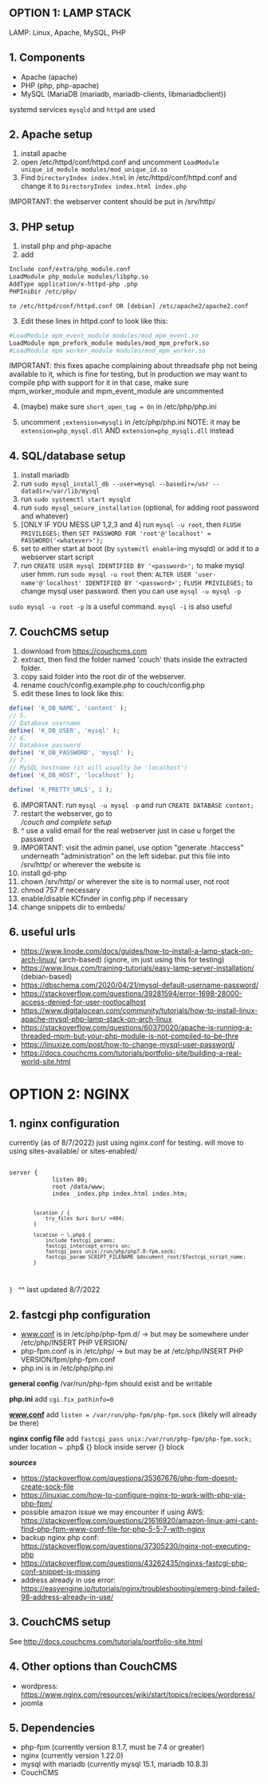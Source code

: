 ## OPTION 1: LAMP STACK
LAMP: Linux, Apache, MySQL, PHP

## 1. Components
- Apache (apache)
- PHP (php, php-apache)
- MySQL (MariaDB (mariadb, mariadb-clients, libmariadbclient))

systemd services `mysqld` and `httpd` are used

## 2. Apache setup
1. install apache
2. open /etc/httpd/conf/httpd.conf and uncomment `LoadModule unique_id_module modules/mod_unique_id.so`
3. Find `DirectoryIndex index.html` in /etc/httpd/conf/httpd.conf and change it to `DirectoryIndex index.html index.php`

IMPORTANT: the webserver content should be put in /srv/http/

## 3. PHP setup
1. install php and php-apache
2. add 
```sh
Include conf/extra/php_module.conf
LoadModule php_module modules/libphp.so
AddType application/x-httpd-php .php
PHPIniDir /etc/php/
```
    to /etc/httpd/conf/httpd.conf OR [debian] /etc/apache2/apache2.conf

3. Edit these lines in httpd.conf to look like this:
```sh
#LoadModule mpm_event_module modules/mod_mpm_event.so
LoadModule mpm_prefork_module modules/mod_mpm_prefork.so
#LoadModule mpm_worker_module modules/mod_mpm_worker.so
```

IMPORTANT: this fixes apache complaining about threadsafe php not being available to it, which is fine for testing, but in production we may want to compile php with support for it
in that case, make sure mpm_worker_module and mpm_event_module are uncommented

4. (maybe) make sure `short_open_tag = On` in /etc/php/php.ini

5. uncomment `;extension=mysqli` in /etc/php/php.ini
   NOTE: it may be `extension=php_mysql.dll` AND `extension=php_mysqli.dll` instead

## 4. SQL/database setup
1. install mariadb 
2. run `sudo mysql_install_db --user=mysql --basedir=/usr --datadir=/var/lib/mysql`
3. run `sudo systemctl start mysqld`
4. run `sudo mysql_secure_installation` (optional, for adding root password and whatever)
5. [ONLY IF YOU MESS UP 1,2,3 and 4] run `mysql -u root`, then `FLUSH PRIVILEGES;` then `SET PASSWORD FOR 'root'@'localhost' = PASSWORD('<whatever>');`
6. set to either start at boot (by `systemctl enable`-ing mysqld) or add it to a webserver start script
7. run `CREATE USER mysql IDENTIFIED BY '<password>';` to make mysql user
hmm. run `sudo mysql -u root` then:
    `ALTER USER 'user-name'@'localhost' IDENTIFIED BY '<password>';`
    `FLUSH PRIVILEGES;`
    to change mysql user password.
    then you can use `mysql -u mysql -p`


`sudo mysql -u root -p` is a useful command.
`mysql -i` is also useful

## 7. CouchCMS setup
1. download from https://couchcms.com
2. extract, then find the folder named 'couch' thats inside the extracted folder.
3. copy said folder into the root dir of the webserver.
4. rename couch/config.example.php to couch/config.php
5. edit these lines to look like this:
```php
define( 'K_DB_NAME', 'content' );
// 5.
// Database username
define( 'K_DB_USER', 'mysql' );
// 6.
// Database password
define( 'K_DB_PASSWORD', 'mysql' );
// 7.
// MySQL hostname (it will usually be 'localhost')
define( 'K_DB_HOST', 'localhost' );

define( 'K_PRETTY_URLS', 1 );
```
6. IMPORTANT: run `mysql -u mysql -p` and run `CREATE DATABASE content;`
7. restart the webserver, go to <address>/couch and complete setup
8. ^ use a valid email for the real webserver just in case u forget the password
9. IMPORTANT: visit the admin panel, use option "generate .htaccess" underneath "administration" on the left sidebar.
put this file into /srv/http/ or wherever the website is
10. install gd-php
11. chown /srv/http/ or wherever the site is to normal user, not root
12. chmod 757 if necessary
13. enable/disable KCfinder in config.php if necessary
14. change snippets dir to embeds/

## 6. useful urls
- https://www.linode.com/docs/guides/how-to-install-a-lamp-stack-on-arch-linux/ (arch-based) (ignore, im just using this for testing)
- https://www.linux.com/training-tutorials/easy-lamp-server-installation/ (debian-based)
- https://dbschema.com/2020/04/21/mysql-default-username-password/
- https://stackoverflow.com/questions/39281594/error-1698-28000-access-denied-for-user-rootlocalhost
- https://www.digitalocean.com/community/tutorials/how-to-install-linux-apache-mysql-php-lamp-stack-on-arch-linux
- https://stackoverflow.com/questions/60370020/apache-is-running-a-threaded-mpm-but-your-php-module-is-not-compiled-to-be-thre
- https://linuxize.com/post/how-to-change-mysql-user-password/
- https://docs.couchcms.com/tutorials/portfolio-site/building-a-real-world-site.html

# OPTION 2: NGINX

## 1. nginx configuration
currently (as of 8/7/2022) just using nginx.conf for testing.
will move to using sites-available/ or sites-enabled/

<code>
server {
            listen 80;
            root /data/www;
            index _index.php index.html index.htm;

            location / {
                try_files $uri $uri/ =404;
            }

            location ~ \.php$ {
                include fastcgi_params;                
                fastcgi_intercept_errors on;
                fastcgi_pass unix:/run/php/php7.0-fpm.sock;
                fastcgi_param SCRIPT_FILENAME $document_root/$fastcgi_script_name;
            }
}
</code> ^^ last updated 8/7/2022


## 2. fastcgi php configuration
 - www.conf is in /etc/php/php-fpm.d/ -> but may be somewhere under /etc/php/INSERT PHP VERSION/
 - php-fpm.conf is in /etc/php/ -> but may be at /etc/php/INSERT PHP VERSION/fpm/php-fpm.conf
 - php.ini is in /etc/php/php.ini

**general config**
/var/run/php-fpm should exist and be writable

**php.ini**
add `cgi.fix_pathinfo=0`

**www.conf**
add `listen = /var/run/php-fpm/php-fpm.sock` (likely will already be there)

**nginx config file**
add `fastcgi_pass unix:/var/run/php-fpm/php-fpm.sock;` under location ~ \.php$ {} block inside server {} block

***sources***
- https://stackoverflow.com/questions/35367676/php-fpm-doesnt-create-sock-file
- https://linuxiac.com/how-to-configure-nginx-to-work-with-php-via-php-fpm/
- possible amazon issue we may encounter if using AWS: https://stackoverflow.com/questions/21616920/amazon-linux-ami-cant-find-php-fpm-www-conf-file-for-php-5-5-7-with-nginx
- backup nginx php conf: https://stackoverflow.com/questions/37305230/nginx-not-executing-php
- https://stackoverflow.com/questions/43262435/nginxs-fastcgi-php-conf-snippet-is-missing
- address already in use error: https://easyengine.io/tutorials/nginx/troubleshooting/emerg-bind-failed-98-address-already-in-use/


## 3. CouchCMS setup
See http://docs.couchcms.com/tutorials/portfolio-site.html

## 4. Other options than CouchCMS
- wordpress: https://www.nginx.com/resources/wiki/start/topics/recipes/wordpress/
- joomla


## 5. Dependencies
- php-fpm (currently version 8.1.7, must be 7.4 or greater)
- nginx (currently version 1.22.0)
- mysql with mariadb (currently mysql 15.1, mariadb 10.8.3)
- CouchCMS
